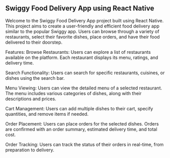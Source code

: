 ## Swiggy Food Delivery App using React Native

Welcome to the Swiggy Food Delivery App project built using React Native. This project aims to create a user-friendly and efficient food delivery app similar to the popular Swiggy app. Users can browse through a variety of restaurants, select their favorite dishes, place orders, and have their food delivered to their doorstep.

Features:
Browse Restaurants: Users can explore a list of restaurants available on the platform. Each restaurant displays its menu, ratings, and delivery time.

Search Functionality: Users can search for specific restaurants, cuisines, or dishes using the search bar.

Menu Viewing: Users can view the detailed menu of a selected restaurant. The menu includes various categories of dishes, along with their descriptions and prices.

Cart Management: Users can add multiple dishes to their cart, specify quantities, and remove items if needed.

Order Placement: Users can place orders for the selected dishes. Orders are confirmed with an order summary, estimated delivery time, and total cost.

Order Tracking: Users can track the status of their orders in real-time, from preparation to delivery.
